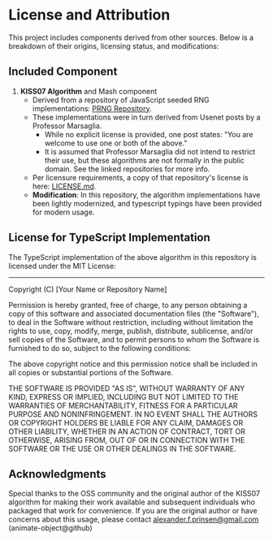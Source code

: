 # License and Attribution

This project includes components derived from other sources. Below is a breakdown of their origins, licensing status, and modifications:

## Included Component

1. **KISS07 Algorithm** and Mash component
   - Derived from a repository of JavaScript seeded RNG implementations: [PRNG Repository](https://github.com/dworthen/prng).
   - These implementations were in turn derived from Usenet posts by a Professor Marsaglia. 
     - While no explicit license is provided, one post states: "You are welcome to use one or both of the above."
     - It is assumed that Professor Marsaglia did not intend to restrict their use, but these algorithms are not formally in the public domain. See the linked repositories for more info.
   - Per licensure requirements, a copy of that repository's license is here: [LICENSE.md](https://github.com/dworthen/prng/blob/master/LICENSE.md).
   - **Modification**: In this repository, the algorithm implementations have been lightly modernized, and typescript typings have been provided for modern usage.

## License for TypeScript Implementation

The TypeScript implementation of the above algorithm in this repository is licensed under the MIT License:

---

Copyright (C) [Your Name or Repository Name]

Permission is hereby granted, free of charge, to any person obtaining a copy
of this software and associated documentation files (the "Software"), to deal
in the Software without restriction, including without limitation the rights
to use, copy, modify, merge, publish, distribute, sublicense, and/or sell
copies of the Software, and to permit persons to whom the Software is
furnished to do so, subject to the following conditions:

The above copyright notice and this permission notice shall be included in
all copies or substantial portions of the Software.

THE SOFTWARE IS PROVIDED "AS IS", WITHOUT WARRANTY OF ANY KIND, EXPRESS OR
IMPLIED, INCLUDING BUT NOT LIMITED TO THE WARRANTIES OF MERCHANTABILITY,
FITNESS FOR A PARTICULAR PURPOSE AND NONINFRINGEMENT. IN NO EVENT SHALL THE
AUTHORS OR COPYRIGHT HOLDERS BE LIABLE FOR ANY CLAIM, DAMAGES OR OTHER
LIABILITY, WHETHER IN AN ACTION OF CONTRACT, TORT OR OTHERWISE, ARISING FROM,
OUT OF OR IN CONNECTION WITH THE SOFTWARE OR THE USE OR OTHER DEALINGS IN
THE SOFTWARE.

## Acknowledgments

Special thanks to the OSS community and the original author of the KISS07 algorithm for making their work available and subsequent individuals who packaged that work for convenience. If you are the original author or have concerns about this usage, please contact alexander.f.prinsen@gmail.com (animate-object@github)